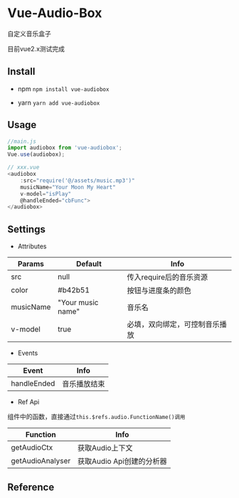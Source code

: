 # Vue-Audio-Box
自定义音乐盒子

目前vue2.x测试完成

## Install
- npm 
`npm install vue-audiobox`

- yarn
`yarn add vue-audiobox`

## Usage
```js
//main.js
import audiobox from 'vue-audiobox';
Vue.use(audiobox);

// xxx.vue
<audiobox 
    :src="require('@/assets/music.mp3')" 
    musicName="Your Moon My Heart"
    v-model="isPlay"
    @handleEnded="cbFunc">
</audiobox>
```

## Settings
- Attributes
  
| Params    | Default           | Info                           |
| --------- | ----------------- | ------------------------------ |
| src       | null              | 传入require后的音乐资源        |
| color     | #b42b51           | 按钮与进度条的颜色             |
| musicName | "Your music name" | 音乐名                         |
| v-model   | true              | 必填，双向绑定，可控制音乐播放 |

- Events

| Event       | Info         |
| ----------- | ------------ |
| handleEnded | 音乐播放结束 |

- Ref Api
  
组件中的函数，直接通过`this.$refs.audio.FunctionName()调用`

| Function         | Info                      |
| ---------------- | ------------------------- |
| getAudioCtx      | 获取Audio上下文           |
| getAudioAnalyser | 获取Audio Api创建的分析器 |

## Reference
